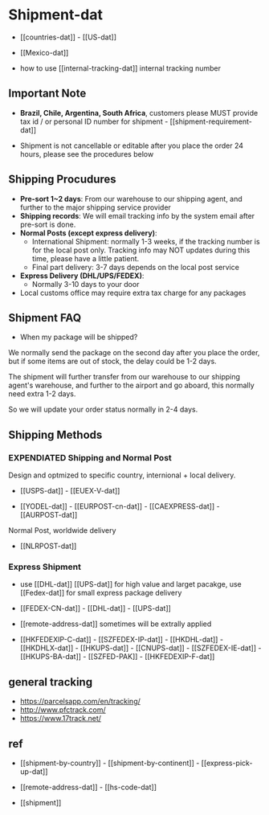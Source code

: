 
# Shipment-dat 

- [[countries-dat]] - [[US-dat]]

- [[Mexico-dat]]

- how to use [[internal-tracking-dat]] internal tracking number




## Important Note 

- **Brazil, Chile, Argentina, South Africa**, customers please MUST provide tax id / or personal ID number for shipment - [[shipment-requirement-dat]]

- Shipment is not cancellable or editable after you place the order 24 hours, please see the procedures below



## Shipping Procudures  


- **Pre-sort 1~2 days**: From our warehouse to our shipping agent, and further to the major shipping service provider
- **Shipping records**: We will email tracking info by the system email after pre-sort is done. 
- **Normal Posts (except express delivery)**:
  - International Shipment: normally 1-3 weeks, if the tracking number is for the local post only. Tracking info may NOT updates during this time, please have a little patient.
  - Final part delivery: 3-7 days depends on the local post service
- **Express Delivery (DHL/UPS/FEDEX)**:
  - Normally 3-10 days to your door
- Local customs office may require extra tax charge for any packages


## Shipment FAQ 

- When my package will be shipped? 

We normally send the package on the second day after you place the order, but if some items are out of stock, the delay could be 1-2 days. 

The shipment will further transfer from our warehouse to our shipping agent's warehouse, and further to the airport and go aboard, this normally need extra 1-2 days. 

So we will update your order status normally in 2-4 days.

## Shipping Methods 


### EXPENDIATED Shipping and Normal Post 

Design and optmized to specific country, internional + local delivery.

- [[USPS-dat]] - [[EUEX-V-dat]]

- [[YODEL-dat]] - [[EURPOST-cn-dat]] - [[CAEXPRESS-dat]] - [[AURPOST-dat]]

Normal Post, worldwide delivery

- [[NLRPOST-dat]]


### Express Shipment 

- use [[DHL-dat]] [[UPS-dat]] for high value and larget pacakge, use [[Fedex-dat]] for small express package delivery

- [[FEDEX-CN-dat]] - [[DHL-dat]] - [[UPS-dat]]

- [[remote-address-dat]] sometimes will be extrally applied

- [[HKFEDEXIP-C-dat]] - [[SZFEDEX-IP-dat]] - [[HKDHL-dat]] - [[HKDHLX-dat]] - [[HKUPS-dat]] - [[CNUPS-dat]] - [[SZFEDEX-IE-dat]] - [[HKUPS-BA-dat]] - [[SZFED-PAK]] - [[HKFEDEXIP-F-dat]]



## general tracking 

- https://parcelsapp.com/en/tracking/
- http://www.pfctrack.com/
- https://www.17track.net/



## ref 

- [[shipment-by-country]] - [[shipment-by-continent]] - [[express-pick-up-dat]]


- [[remote-address-dat]] - [[hs-code-dat]]


- [[shipment]]

